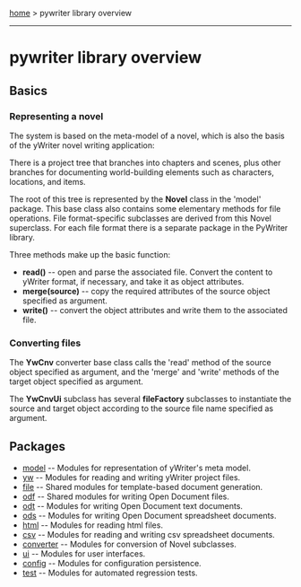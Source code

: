 [home](../index) > pywriter library overview

---

# pywriter library overview

## Basics

### Representing a novel

The system is based on the meta-model of a novel, which is also the basis of the yWriter novel writing 
application: 

There is a project tree that branches into chapters and scenes, plus other branches for documenting 
world-building elements such as characters, locations, and items. 

The root of this tree is represented by the **Novel** class in the 'model' package. This base class also 
contains some elementary methods for file operations. File format-specific subclasses are derived from 
this Novel superclass. For each file format there is a separate package in the PyWriter library.

Three methods make up the basic function:

- **read()** -- open and parse the associated file. Convert the content to yWriter format, if necessary, and take it as object attributes.
- **merge(source)** -- copy the required attributes of the source object specified as argument. 
- **write()** -- convert the object attributes and write them to the associated file.

### Converting files

The **YwCnv** converter base class calls the 'read' method of the source object specified as argument, and the 'merge' and 'write' methods of the target object specified as argument. 

The **YwCnvUi** subclass has several **fileFactory** subclasses to instantiate the source and target object according to the source file name specified as argument. 


## Packages

- [model](model) -- Modules for representation of yWriter's meta model.
- [yw](yw) -- Modules for reading and writing yWriter project files.
- [file](file) -- Shared modules for template-based document generation.
- [odf](odf) -- Shared modules for writing Open Document files.
- [odt](odt) -- Modules for writing Open Document text documents.
- [ods](ods) -- Modules for writing Open Document spreadsheet documents.
- [html](html) -- Modules for reading html files.
- [csv](csv) -- Modules for reading and writing csv spreadsheet documents.
- [converter](converter) -- Modules for conversion of Novel subclasses.
- [ui](ui) -- Modules for user interfaces.
- [config](config) -- Modules for configuration persistence.
- [test](test) -- Modules for automated regression tests.




